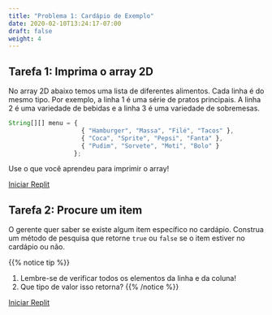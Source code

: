 ```yaml
---
title: "Problema 1: Cardápio de Exemplo"
date: 2020-02-10T13:24:17-07:00
draft: false
weight: 4
---
```


## Tarefa 1: Imprima o array 2D

No array 2D abaixo temos uma lista de diferentes alimentos. Cada linha é do mesmo tipo. Por exemplo, a linha 1 é uma série de pratos principais. A linha 2 é uma variedade de bebidas e a linha 3 é uma variedade de sobremesas.

```js javascript
String[][] menu = {    
                    { "Hamburger", "Massa", "Filé", "Tacos" },
                    { "Coca", "Sprite", "Pepsi", "Fanta" },
                    { "Pudim", "Sorvete", "Moti", "Bolo" }
                  };
```
Use o que você aprendeu para imprimir o array!

<a class="my-2 mx-4 btn btn-info" href="https://replit.com/@nuevofoundation/2DPrint" target="_blank">Iniciar Replit</a>

## Tarefa 2: Procure um item

O gerente quer saber se existe algum item específico no cardápio. Construa um método de pesquisa que retorne `true` ou `false` se o item estiver no cardápio ou não.

{{% notice tip %}}
1. Lembre-se de verificar todos os elementos da linha e da coluna!
2. Que tipo de valor isso retorna?
{{% /notice %}}

<a class="my-2 mx-4 btn btn-info" href="https://replit.com/@nuevofoundation/2DFind" target="_blank">Iniciar Replit</a>
